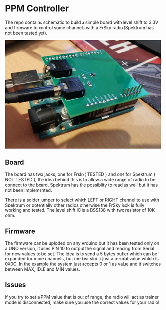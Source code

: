 # PPM Controller
The repo contains schematic to build a simple board with level shift to 3.3V and firmware to control some channels with a FrSky radio (Spektrum has not been tested yet).

![alt text](https://github.com/max246/ppm-controller/blob/master/images/board.png?raw=true)

## Board
The board has two jacks, one for Frsky( TESTED ) and one for Spektrum ( NOT TESTED ), the idea behind this is to allow a wide range of radio to be connect to the board, Spektrum has the possiblity to read as well but it has not been implemented.

There is a solder jumper to select which LEFT or RIGHT channel to use with Spektrum or potentially other radios otherwise the FrSky jack is fully working and tested.
The level shift IC is a BSS138 with two resistor of 10K ohm.

## Firmware
The firmware can be uploded on any Arduino but it has been tested only on a UNO version, it uses PIN 10 to output the signal and reading from Serial for new values to be set.
The idea is to send a 5 bytes buffer which can be expanded for more channels, but the last slot it just a termial value which is 0X0C.
In the example the system just accepts 0 or 1 as value and it switches between MAX, IDLE and MIN values.

## Issues

If you try to set a PPM value that is out of range, the radio will act as trainer mode is disconnected, make sure you use the correct values for your radio!
